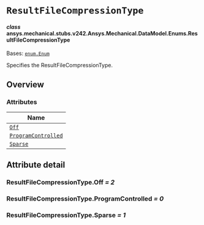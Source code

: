 # `ResultFileCompressionType`



#### *class* ansys.mechanical.stubs.v242.Ansys.Mechanical.DataModel.Enums.ResultFileCompressionType

Bases: [`enum.Enum`](https://docs.python.org/3/library/enum.html#enum.Enum)

Specifies the ResultFileCompressionType.

<!-- !! processed by numpydoc !! -->

<a id="overview"></a>

## Overview

### Attributes

| Name |
| --------------------------------------------------------------------- |
| [`Off`](#ResultFileCompressionType.Off) |
| [`ProgramControlled`](#ResultFileCompressionType.ProgramControlled) |
| [`Sparse`](#ResultFileCompressionType.Sparse) |

<a id="attribute-detail"></a>

## Attribute detail

<a id="ResultFileCompressionType.Off"></a>

### ResultFileCompressionType.Off *= 2*

<a id="ResultFileCompressionType.ProgramControlled"></a>

### ResultFileCompressionType.ProgramControlled *= 0*

<a id="ResultFileCompressionType.Sparse"></a>

### ResultFileCompressionType.Sparse *= 1*


